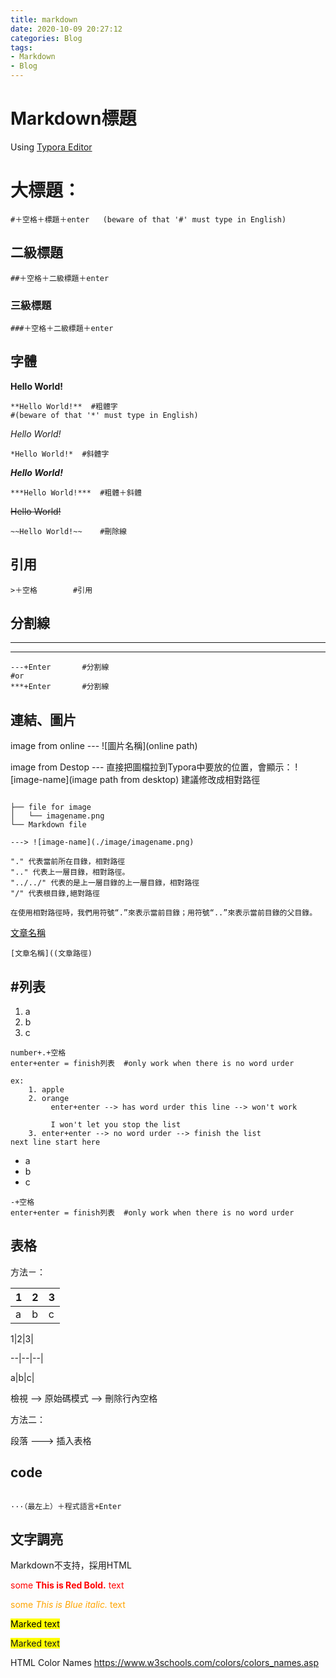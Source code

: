 ```yaml
---
title: markdown
date: 2020-10-09 20:27:12
categories: Blog
tags:
- Markdown
- Blog
---
```

# Markdown標題
Using [Typora Editor](https://typora.io/)

# 大標題：

```
#＋空格＋標題＋enter	(beware of that '#' must type in English)
```

## 二級標題

```
##＋空格＋二級標題＋enter
```

### 三級標題

```
###＋空格＋二級標題＋enter
```
<!--more-->

## 字體

**Hello World!**

```
**Hello World!**  #粗體字	
#(beware of that '*' must type in English)
```

*Hello World!*

```
*Hello World!* 	#斜體字
```

***Hello World!***

````
***Hello World!*** 	#粗體＋斜體
````

~~Hello World!~~

```
~~Hello World!~~	#刪除線
```

## 引用

> 

```
>＋空格		#引用
```

## 分割線

---

***

```
---+Enter		#分割線
#or
***+Enter		#分割線
```

## 連結、圖片
image from online ---
![圖片名稱](online path)

image from Destop ---
直接把圖檔拉到Typora中要放的位置，會顯示：
![image-name](image path from desktop)
建議修改成相對路徑
```

├── file for image
│   └── imagename.png
└── Markdown file

---> ![image-name](./image/imagename.png)
```
```
"." 代表當前所在目錄，相對路徑
".." 代表上一層目錄，相對路徑。
"../../" 代表的是上一層目錄的上一層目錄，相對路徑
"/" 代表根目錄,絕對路徑

在使用相對路徑時，我們用符號“.”來表示當前目錄；用符號“..”來表示當前目錄的父目錄。
```

[文章名稱](文章路徑)
```
[文章名稱]((文章路徑)
```



## #列表

1. a
2. b
3. c

```
number+.+空格
enter+enter = finish列表	#only work when there is no word urder

ex:
	1. apple
	2. orange
		 enter+enter --> has word urder this line --> won't work	 

		 I won't let you stop the list
	3. enter+enter --> no word urder --> finish the list
next line start here

```

- a
- b
- c

```
-+空格
enter+enter = finish列表	#only work when there is no word urder
```

## 表格

方法ㄧ：

1|2|3
--|--|--|
a|b|c|

1|2|3|

--|--|--|

a|b|c|

檢視 --> 原始碼模式 --> 刪除行內空格



方法二：

段落 ---> 插入表格

## code

```java

```

```
···（最左上）＋程式語言+Enter
```

## 文字調亮

Markdown不支持，採用HTML

<span style="color:red">some **This is Red Bold.** text</span>

<span style="color:orange">some *This is Blue italic.* text</span>

<mark>Marked text</mark>

<span style="background-color: #FFFF00">Marked text</span>

HTML Color Names https://www.w3schools.com/colors/colors_names.asp

